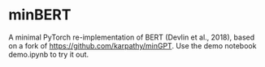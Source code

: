 
# minBERT

A minimal PyTorch re-implementation of BERT (Devlin et al., 2018), based on a fork of https://github.com/karpathy/minGPT.
Use the demo notebook demo.ipynb to try it out. 

